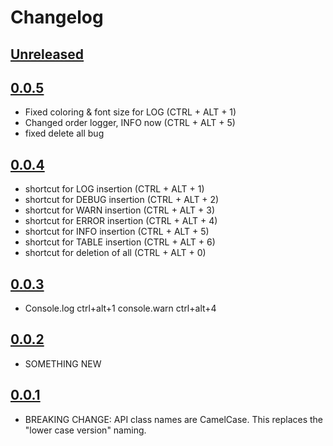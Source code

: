 # Changelog

## [Unreleased]

## [0.0.5]
- Fixed coloring & font size for LOG (CTRL + ALT + 1)
- Changed order logger, INFO now (CTRL + ALT + 5)
- fixed delete all bug

## [0.0.4]
- shortcut for LOG insertion   (CTRL + ALT + 1)
- shortcut for DEBUG insertion (CTRL + ALT + 2)
- shortcut for WARN insertion  (CTRL + ALT + 3)
- shortcut for ERROR insertion (CTRL + ALT + 4)
- shortcut for INFO insertion  (CTRL + ALT + 5)
- shortcut for TABLE insertion (CTRL + ALT + 6)
- shortcut for deletion of all (CTRL + ALT + 0)

## [0.0.3]
- Console.log ctrl+alt+1 console.warn ctrl+alt+4

## [0.0.2]
- SOMETHING NEW

## [0.0.1]
- BREAKING CHANGE: API class names are CamelCase. This replaces the  "lower  case version" naming.

[Unreleased]: https://github.com/bg-omar/consolelogger/compare/v0.0.5...HEAD

[0.0.5]: https://github.com/bg-omar/consolelogger/compare/v0.0.4...v0.0.5

[0.0.4]: https://github.com/bg-omar/consolelogger/compare/v0.0.3...v0.0.4

[0.0.3]: https://github.com/bg-omar/consolelogger/compare/v0.0.2...v0.0.3

[0.0.2]: https://github.com/bg-omar/consolelogger/compare/v0.0.1...v0.0.2

[0.0.1]: https://github.com/bg-omar/consolelogger/commits/v0.0.1

[Unreleased]: https://github.com/bg-omar/consolelogger/compare/v0.0.5...HEAD

[0.0.5]: https://github.com/bg-omar/consolelogger/compare/v0.0.4...v0.0.5

[0.0.4]: https://github.com/bg-omar/consolelogger/compare/v0.0.3...v0.0.4

[0.0.3]: https://github.com/bg-omar/consolelogger/compare/v0.0.2...v0.0.3

[0.0.2]: https://github.com/bg-omar/consolelogger/compare/v0.0.1...v0.0.2

[0.0.1]: https://github.com/bg-omar/consolelogger/commits/v0.0.1
